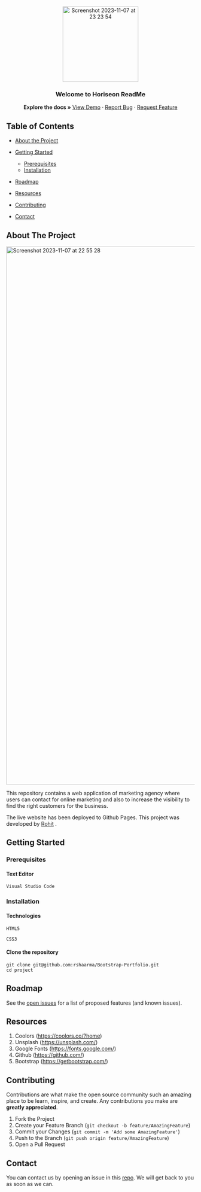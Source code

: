 <br />
<p align="center">
  <a href="https://github.com/rshaarma/horiseon-solutions">
  <img width="202" alt="Screenshot 2023-11-07 at 23 23 54" src="https://github.com/rshaarma/rsdev-portfolio/assets/64362564/876805c9-698b-47a2-99fb-9e3f87e5e47f">
  </a>

  <h3 align="center">Welcome to Horiseon ReadMe</h3>

  <p align="center">
    <strong>Explore the docs »</strong>
    <a href="https://rshaarma.github.io/horiseon-solutions/">View Demo</a>
    ·
    <a href="https://github.com/rshaarma/Bootstrap-Portfolio/issues">Report Bug</a>
    ·
    <a href="https://github.com/rshaarma/Bootstrap-Portfolio/issues">Request Feature</a>
  </p>
</p>

<!-- TABLE OF CONTENTS -->

## Table of Contents

- [About the Project](#about-the-project)

- [Getting Started](#getting-started)

  - [Prerequisites](#prerequisites)
  - [Installation](#installation)

- [Roadmap](#roadmap)
- [Resources](#resources)
- [Contributing](#contributing)
- [Contact](#contact)

## About The Project

<img width="1439" alt="Screenshot 2023-11-07 at 22 55 28" src="https://github.com/rshaarma/portfolio/assets/64362564/a3480397-46fd-48ac-b0bb-9e124afc386a">

This repository contains a web application of marketing agency where users can contact for online marketing and also to increase the visibility to find the right customers for the business.

The live website has been deployed to
Github Pages. This project was developed by [Rohit](https://github.com/rshaarma) .

## Getting Started

### Prerequisites

#### Text Editor

```shell
Visual Studio Code
```

### Installation

#### Technologies

```shell
HTML5
```

```shell
CSS3
```

#### Clone the repository

```shell
git clone git@github.com:rshaarma/Bootstrap-Portfolio.git
cd project
```

<!-- ROADMAP -->

## Roadmap

See the [open issues](https://github.com/rshaarma/Bootstrap-Portfolio/issues) for a list of proposed features (and known issues).

## Resources

1. Coolors (https://coolors.co/?home)
2. Unsplash (https://unsplash.com/)
3. Google Fonts (https://fonts.google.com/)
4. Github (https://github.com/)
5. Bootstrap (https://getbootstrap.com/)
<!-- CONTRIBUTING -->

## Contributing

Contributions are what make the open source community such an amazing place to be learn, inspire, and create. Any contributions you make are **greatly appreciated**.

1. Fork the Project
2. Create your Feature Branch (`git checkout -b feature/AmazingFeature`)
3. Commit your Changes (`git commit -m 'Add some AmazingFeature'`)
4. Push to the Branch (`git push origin feature/AmazingFeature`)
5. Open a Pull Request

## Contact

You can contact us by opening an issue in this [repo](https://github.com/rshaarma/Bootstrap-Portfolio/issues). We will get back to you as soon as we can.
